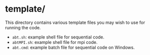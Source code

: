 # template/
This directory contains various template files you may wish to use for running the code.
- `abt.sh`: example shell file for sequential code.
- `abtMPI.sh`: example shell file for mpi code.
- `abt.cmd`: example batch file for sequential code on Windows.

